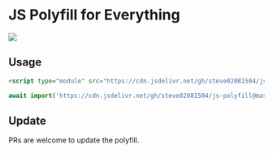 # JS Polyfill for Everything

[![](https://data.jsdelivr.com/v1/package/gh/steve02081504/js-polyfill/badge)](https://www.jsdelivr.com/package/gh/steve02081504/js-polyfill)

## Usage

```html
<script type="module" src="https://cdn.jsdelivr.net/gh/steve02081504/js-polyfill@master/index.mjs"></script>
```

```mjs
await import('https://cdn.jsdelivr.net/gh/steve02081504/js-polyfill@master/index.mjs')
```

## Update

PRs are welcome to update the polyfill.
